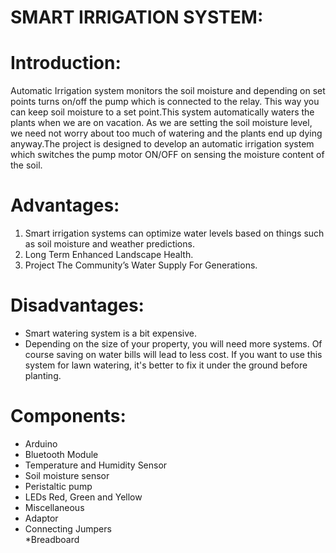 # SMART IRRIGATION SYSTEM:

# Introduction:
Automatic Irrigation system monitors the soil moisture and depending on set points turns on/off the pump which is connected to the relay. This way you can keep soil moisture to a set point.This system automatically waters the plants when we are on vacation. As we are setting the soil moisture level, we need not worry about too much of watering and the plants end up dying anyway.The project is designed to develop an automatic irrigation system which switches the pump motor ON/OFF on sensing the moisture content of the soil.

# Advantages:
  1. Smart irrigation systems can optimize water levels based on things such as soil moisture and weather predictions.
  2. Long Term Enhanced Landscape Health.
  3. Project The Community’s Water Supply For Generations.

# Disadvantages:
  * Smart watering system is a bit expensive.
  * Depending on the size of your property, you will need more systems. Of course saving on water bills will lead to less cost. If you want to use this system for lawn watering, it's better to fix it under the ground before planting.


# Components:
  * Arduino
  * Bluetooth Module	
  * Temperature and Humidity Sensor	
  * Soil moisture sensor	
  * Peristaltic pump	
  * LEDs	Red, Green and Yellow	
  * Miscellaneous		
  * Adaptor	
  * Connecting Jumpers		
  *Breadboard

